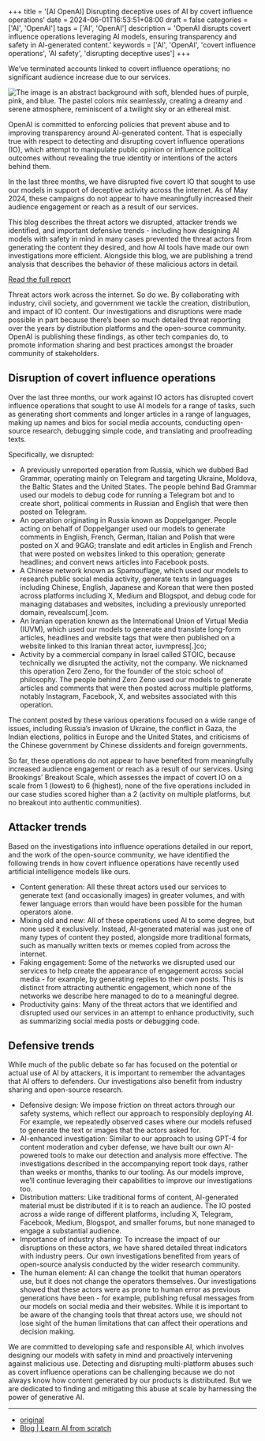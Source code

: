 +++
title = '[AI OpenAI] Disrupting deceptive uses of AI by covert influence operations'
date = 2024-06-01T16:53:51+08:00
draft = false
categories = ['AI', 'OpenAI']
tags = ['AI', 'OpenAI']
description = 'OpenAI disrupts covert influence operations leveraging AI models, ensuring transparency and safety in AI-generated content.'
keywords = ['AI', 'OpenAI', 'covert influence operations', 'AI safety', 'disrupting deceptive uses']
+++

We’ve terminated accounts linked to covert influence operations; no significant audience increase due to our services.

![The image is an abstract background with soft, blended hues of purple, pink, and blue. The pastel colors mix seamlessly, creating a dreamy and serene atmosphere, reminiscent of a twilight sky or an ethereal mist.](https://images.ctfassets.net/kftzwdyauwt9/4oeOcYU7pdkkcl4y3sjZOr/4122e73e2f9fc8d6522fbc4025dbf7af/IO_Blog_Image.png?w=1920&q=90&fm=webp)

OpenAI is committed to enforcing policies that prevent abuse and to improving transparency around AI-generated content. That is especially true with respect to detecting and disrupting covert influence operations (IO), which attempt to manipulate public opinion or influence political outcomes without revealing the true identity or intentions of the actors behind them. 

In the last three months, we have disrupted five covert IO that sought to use our models in support of deceptive activity across the internet. As of May 2024, these campaigns do not appear to have meaningfully increased their audience engagement or reach as a result of our services. 

This blog describes the threat actors we disrupted, attacker trends we identified, and important defensive trends - including how designing AI models with safety in mind in many cases prevented the threat actors from generating the content they desired, and how AI tools have made our own investigations more efficient. Alongside this blog, we are publishing a trend analysis that describes the behavior of these malicious actors in detail.

[Read the full report](https://downloads.ctfassets.net/kftzwdyauwt9/5IMxzTmUclSOAcWUXbkVrK/3cfab518e6b10789ab8843bcca18b633/Threat_Intel_Report.pdf)

Threat actors work across the internet. So do we. By collaborating with industry, civil society, and government we tackle the creation, distribution, and impact of IO content.  Our investigations and disruptions were made possible in part because there’s been so much detailed threat reporting over the years by distribution platforms and the open-source community. OpenAI is publishing these findings, as other tech companies do, to promote information sharing and best practices amongst the broader community of stakeholders.

## Disruption of covert influence operations
Over the last three months, our work against IO actors has disrupted covert influence operations that sought to use AI models for a range of tasks, such as generating short comments and longer articles in a range of languages, making up names and bios for social media accounts, conducting open-source research, debugging simple code, and translating and proofreading texts. 

Specifically, we disrupted: 

- A previously unreported operation from Russia, which we dubbed Bad Grammar, operating mainly on Telegram and targeting Ukraine, Moldova, the Baltic States and the United States. The people behind Bad Grammar used our models to debug code for running a Telegram bot and to create short, political comments in Russian and English that were then posted on Telegram.  
- An operation originating in Russia known as Doppelganger. People acting on behalf of Doppelganger used our models to generate comments in English, French, German, Italian and Polish that were posted on X and 9GAG; translate and edit articles in English and French that were posted on websites linked to this operation; generate headlines; and convert news articles into Facebook posts. 
- A Chinese network known as Spamouflage, which used our models to research public social media activity, generate texts in languages including Chinese, English, Japanese and Korean that were then posted across platforms including X, Medium and Blogspot, and debug code for managing databases and websites, including a previously unreported domain, revealscum[.]com. 
- An Iranian operation known as the International Union of Virtual Media (IUVM), which used our models to generate and translate long-form articles, headlines and website tags that were then published on a website linked to this Iranian threat actor, iuvmpress[.]co; 
- Activity by a commercial company in Israel called STOIC, because technically we disrupted the activity, not the company. We nicknamed this operation Zero Zeno, for the founder of the stoic school of philosophy. The people behind Zero Zeno used our models to generate articles and comments that were then posted across multiple platforms, notably Instagram, Facebook, X, and websites associated with this operation.   

The content posted by these various operations focused on a wide range of issues, including Russia’s invasion of Ukraine, the conflict in Gaza, the Indian elections, politics in Europe and the United States, and criticisms of the Chinese government by Chinese dissidents and foreign governments.  

So far, these operations do not appear to have benefited from meaningfully increased audience engagement or reach as a result of our services. Using Brookings’ Breakout Scale, which assesses the impact of covert IO on a scale from 1 (lowest) to 6 (highest), none of the five operations included in our case studies scored higher than a 2 (activity on multiple platforms, but no breakout into authentic communities). 

## Attacker trends
Based on the investigations into influence operations detailed in our report, and the work of the open-source community, we have identified the following trends in how covert influence operations have recently used artificial intelligence models like ours. 

- Content generation: All these threat actors used our services to generate text (and occasionally images) in greater volumes, and with fewer language errors than would have been possible for the human operators alone. 
- Mixing old and new: All of these operations used AI to some degree, but none used it exclusively. Instead, AI-generated material was just one of many types of content they posted, alongside more traditional formats, such as manually written texts or memes copied from across the internet.  
- Faking engagement: Some of the networks we disrupted used our services to help create the appearance of engagement across social media - for example, by generating replies to their own posts. This is distinct from attracting authentic engagement, which none of the networks we describe here managed to do to a meaningful degree.  
- Productivity gains: Many of the threat actors that we identified and disrupted used our services in an attempt to enhance productivity, such as summarizing social media posts or debugging code.

## Defensive trends
While much of the public debate so far has focused on the potential or actual use of AI by attackers, it is important to remember the advantages that AI offers to defenders. Our investigations also benefit from industry sharing and open-source research.

- Defensive design: We impose friction on threat actors through our safety systems, which reflect our approach to responsibly deploying AI. For example, we repeatedly observed cases where our models refused to generate the text or images that the actors asked for. 
- AI-enhanced investigation: Similar to our approach to using GPT-4 for content moderation and cyber defense, we have built our own AI-powered tools to make our detection and analysis more effective. The investigations described in the accompanying report took days, rather than weeks or months, thanks to our tooling. As our models improve, we’ll continue leveraging their capabilities to improve our investigations too.   
- Distribution matters: Like traditional forms of content, AI-generated material must be distributed if it is to reach an audience. The IO posted across a wide range of different platforms, including X, Telegram, Facebook, Medium, Blogspot, and smaller forums, but none managed to engage a substantial audience. 
- Importance of industry sharing: To increase the impact of our disruptions on these actors, we have shared detailed threat indicators with industry peers. Our own investigations benefited from years of open-source analysis conducted by the wider research community. 
- The human element: AI can change the toolkit that human operators use, but it does not change the operators themselves. Our investigations showed that these actors were as prone to human error as previous generations have been - for example, publishing refusal messages from our models on social media and their websites. While it is important to be aware of the changing tools that threat actors use, we should not lose sight of the human limitations that can affect their operations and decision making.  

We are committed to developing safe and responsible AI, which involves designing our models with safety in mind and proactively intervening against malicious use. Detecting and disrupting multi-platform abuses such as covert influence operations can be challenging because we do not always know how content generated by our products is distributed. But we are dedicated to finding and mitigating this abuse at scale by harnessing the power of generative AI.

---

- [original](https://openai.com/index/disrupting-deceptive-uses-of-AI-by-covert-influence-operations/)
- [Blog | Learn AI from scratch](https://blog.aihub2022.top/en/post/ai-openai-disrupting-deceptive-uses-of-ai-by-covert-influence-operations/)
<!-- - [公众号 - 从零开始学AI](...) -->
<!-- - [CSDN - 从零开始学AI](...) -->
<!-- - [掘金 - 从零开始学AI](...) -->
<!-- - [知乎 - 从零开始学AI](...) -->
<!-- - [阿里云 - 从零开始学AI](...) -->
<!-- - [腾讯云 - 从零开始学AI](...) -->
